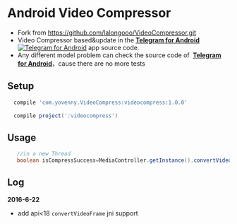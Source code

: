 # Android Video Compressor
- Fork from https://github.com/lalongooo/VideoCompressor.git
- Video Compressor based&update in the [**Telegram for Android**](https://github.com/DrKLO/Telegram) [![Telegram for Android](https://raw.githubusercontent.com/lalongooo/VideoCompressor/master/images/ic_launcher.png)](https://github.com/DrKLO/Telegram) app source code.
- Any different model problem can check the source code of  [**Telegram for Android**](https://github.com/DrKLO/Telegram)，cause there are no more tests
## Setup
```groovy
  compile 'com.yovenny.VideoCompress:videocompress:1.0.0'
  
  compile project(':videocompress')
```

## Usage

```java
   //in a new Thread
   boolean isCompressSuccess=MediaController.getInstance().convertVideo(inPath,outPath);
```

## Log
**2016-6-22**
- add api<18 `convertVideoFrame` jni support
